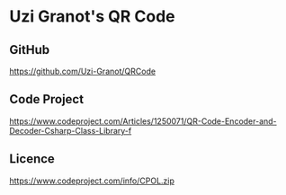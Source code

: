 # Uzi Granot's QR Code

## GitHub

https://github.com/Uzi-Granot/QRCode


## Code Project

https://www.codeproject.com/Articles/1250071/QR-Code-Encoder-and-Decoder-Csharp-Class-Library-f


## Licence

https://www.codeproject.com/info/CPOL.zip